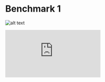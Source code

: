 # Benchmark 1

![alt text](https://github.com/pmgbergen/porepy/blob/develop/examples/example1/benchmark1/vem_permeable.png "VEM solution")

![alt text](https://github.com/pmgbergen/porepy/blob/develop/examples/example1/benchmark1/vem_blocking.py "VEM solution")


